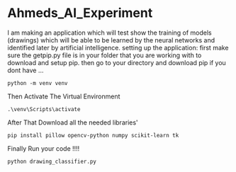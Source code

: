 # Ahmeds_AI_Experiment
I am making an application which will test show the training of models (drawings) which will be able to be learned by the neural networks and identified  later by artificial intelligence.
setting up the application:
first make sure the getpip.py file is in your folder that you are working with to download and setup pip.
then go to your directory and download pip if you dont have ...
```
python -m venv venv

```
Then Activate The Virtual Environment
```
.\venv\Scripts\activate

```
After That Download all the needed libraries' 

```
pip install pillow opencv-python numpy scikit-learn tk

```

Finally Run your code !!!!

```
python drawing_classifier.py

```

